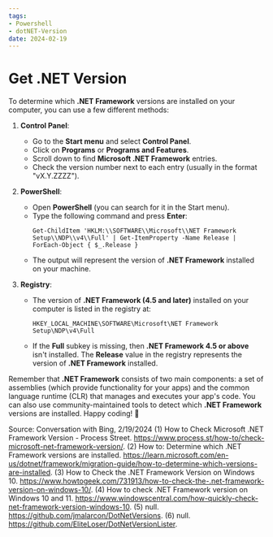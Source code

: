 ```yaml
---
tags:
- Powershell
- dotNET-Version
date: 2024-02-19
---
```


# Get .NET Version

To determine which **.NET Framework** versions are installed on your computer, you can use a few different methods:

1. **Control Panel**:
    - Go to the **Start menu** and select **Control Panel**.
    - Click on **Programs** or **Programs and Features**.
    - Scroll down to find **Microsoft .NET Framework** entries.
    - Check the version number next to each entry (usually in the format "vX.Y.ZZZZ").

2. **PowerShell**:
    - Open **PowerShell** (you can search for it in the Start menu).
    - Type the following command and press **Enter**:
        ```
        Get-ChildItem 'HKLM:\\SOFTWARE\\Microsoft\\NET Framework Setup\\NDP\\v4\\Full' | Get-ItemProperty -Name Release | ForEach-Object { $_.Release }
        ```
    - The output will represent the version of **.NET Framework** installed on your machine.

3. **Registry**:
    - The version of **.NET Framework (4.5 and later)** installed on your computer is listed in the registry at:
        ```
        HKEY_LOCAL_MACHINE\SOFTWARE\Microsoft\NET Framework Setup\NDP\v4\Full
        ```
    - If the **Full** subkey is missing, then **.NET Framework 4.5 or above** isn't installed. The **Release** value in the registry represents the version of **.NET Framework** installed.

Remember that **.NET Framework** consists of two main components: a set of assemblies (which provide functionality for your apps) and the common language runtime (CLR) that manages and executes your app's code. You can also use community-maintained tools to detect which **.NET Framework** versions are installed. Happy coding! 🚀

Source: Conversation with Bing, 2/19/2024
(1) How to Check Microsoft .NET Framework Version - Process Street. https://www.process.st/how-to/check-microsoft-net-framework-version/.
(2) How to: Determine which .NET Framework versions are installed. https://learn.microsoft.com/en-us/dotnet/framework/migration-guide/how-to-determine-which-versions-are-installed.
(3) How to Check the .NET Framework Version on Windows 10. https://www.howtogeek.com/731913/how-to-check-the-.net-framework-version-on-windows-10/.
(4) How to check .NET Framework version on Windows 10 and 11. https://www.windowscentral.com/how-quickly-check-net-framework-version-windows-10.
(5) null. https://github.com/jmalarcon/DotNetVersions.
(6) null. https://github.com/EliteLoser/DotNetVersionLister.